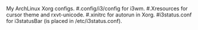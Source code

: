 My ArchLinux Xorg configs.
#.config/i3/config for i3wm.
#.Xresources for cursor theme and rxvt-unicode.
#.xinitrc for autorun in Xorg.
#i3status.conf for i3statusBar (is placed in /etc/i3status.conf).
